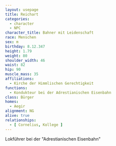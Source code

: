 ```yaml
---
layout: usepage
title: Reichart
categories:
  - character
  - NPC
character_title: Bahner mit Leidenschaft
race: Menschen
sex: m
birthday: 8.12.347
height: 1.79
weight: 80
shoulder_width: 46
waist: 82
hip: 90
muscle_mass: 35
affiliations:
  - Kirche der Himmlischen Gerechtigkeit
functions:
  - Kondukteur bei der Adrestianischen Eisenbahn
class: Bürger
homes:
  - Aegir
alignment: NG
alive: true
relationships:
  - [ Cornelius, Kollege ]
---
```


Lokführer bei der "Adrestianischen Eisenbahn"

